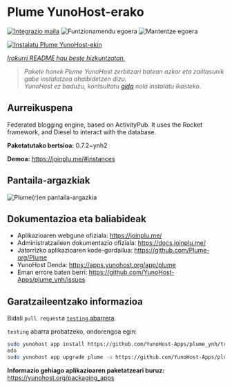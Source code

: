 <!--
Ohart ongi: README hau automatikoki sortu da <https://github.com/YunoHost/apps/tree/master/tools/readme_generator>ri esker
EZ editatu eskuz.
-->

# Plume YunoHost-erako

[![Integrazio maila](https://dash.yunohost.org/integration/plume.svg)](https://ci-apps.yunohost.org/ci/apps/plume/) ![Funtzionamendu egoera](https://ci-apps.yunohost.org/ci/badges/plume.status.svg) ![Mantentze egoera](https://ci-apps.yunohost.org/ci/badges/plume.maintain.svg)

[![Instalatu Plume YunoHost-ekin](https://install-app.yunohost.org/install-with-yunohost.svg)](https://install-app.yunohost.org/?app=plume)

*[Irakurri README hau beste hizkuntzatan.](./ALL_README.md)*

> *Pakete honek Plume YunoHost zerbitzari batean azkar eta zailtasunik gabe instalatzea ahalbidetzen dizu.*  
> *YunoHost ez baduzu, kontsultatu [gida](https://yunohost.org/install) nola instalatu ikasteko.*

## Aurreikuspena

Federated blogging engine, based on ActivityPub. It uses the Rocket framework, and Diesel to interact with the database.


**Paketatutako bertsioa:** 0.7.2~ynh2

**Demoa:** <https://joinplu.me/#instances>

## Pantaila-argazkiak

![Plume(r)en pantaila-argazkia](./doc/screenshots/screenshot.png)

## Dokumentazioa eta baliabideak

- Aplikazioaren webgune ofiziala: <https://joinplu.me/>
- Administratzaileen dokumentazio ofiziala: <https://docs.joinplu.me/>
- Jatorrizko aplikazioaren kode-gordailua: <https://github.com/Plume-org/Plume>
- YunoHost Denda: <https://apps.yunohost.org/app/plume>
- Eman errore baten berri: <https://github.com/YunoHost-Apps/plume_ynh/issues>

## Garatzaileentzako informazioa

Bidali `pull request`a [`testing` abarrera](https://github.com/YunoHost-Apps/plume_ynh/tree/testing).

`testing` abarra probatzeko, ondorengoa egin:

```bash
sudo yunohost app install https://github.com/YunoHost-Apps/plume_ynh/tree/testing --debug
edo
sudo yunohost app upgrade plume -u https://github.com/YunoHost-Apps/plume_ynh/tree/testing --debug
```

**Informazio gehiago aplikazioaren paketatzeari buruz:** <https://yunohost.org/packaging_apps>
